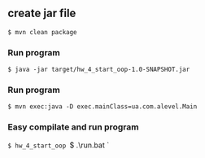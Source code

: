 ## create jar file ###
`$ mvn clean package`
### Run program ###
`$ java -jar target/hw_4_start_oop-1.0-SNAPSHOT.jar `
### Run program ###
`$ mvn exec:java -D exec.mainClass=ua.com.alevel.Main `

### Easy compilate and run program ###
`$ hw_4_start_oop
`$ .\run.bat `